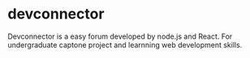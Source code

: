 # devconnector

Devconnector is a easy forum developed by node.js and React.
For undergraduate captone project and learnning web development skills.
